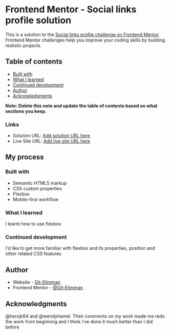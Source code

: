 # Frontend Mentor - Social links profile solution

This is a solution to the [Social links profile challenge on Frontend Mentor](https://www.frontendmentor.io/challenges/social-links-profile-UG32l9m6dQ). Frontend Mentor challenges help you improve your coding skills by building realistic projects.

## Table of contents
  - [Built with](#built-with)
  - [What I learned](#what-i-learned)
  - [Continued development](#continued-development)
- [Author](#author)
- [Acknowledgments](#acknowledgments)

**Note: Delete this note and update the table of contents based on what sections you keep.**

### Links

- Solution URL: [Add solution URL here](https://your-solution-url.com)
- Live Site URL: [Add live site URL here](https://your-live-site-url.com)

## My process

### Built with

- Semantic HTML5 markup
- CSS custom properties
- Flexbox
- Mobile-first workflow

### What I learned

I learnt how to use flexbox

### Continued development

I'd like to get more familiar with flexbox and its properties, position and other related CSS features

## Author

- Website - [Git-Elimman](https://www.your-site.com)
- Frontend Mentor - [@Git-Elimman](https://www.frontendmentor.io/profile/yourusername)

## Acknowledgments

@herojk64 and @wendyhamel. Their comments on my work made me redo the work from beginning and I think i've done it much better than I did before
